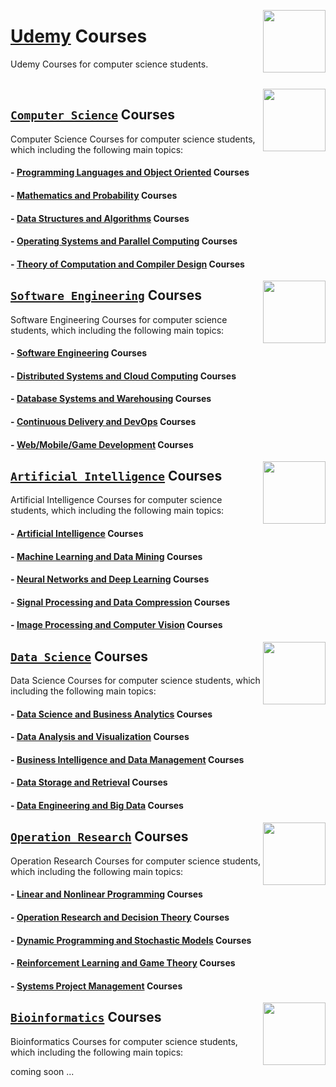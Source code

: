 <img align="right" width="100" src="https://github.com/cs-MohamedAyman/cs-MohamedAyman/blob/main/repos-logos/udemy.jpg"></img>

# [Udemy](https://www.udemy.com/) Courses
Udemy Courses for computer science students.

<br>

<img align="right" width="100" height="100" src="https://github.com/cs-MohamedAyman/cs-MohamedAyman/blob/main/repos-logos/computer-science-department.jpg">

## [`Computer Science`](https://github.com/cs-MohamedAyman/eLearning-Platforms/eLearning-Platforms/Udemy-Courses/tree/master/Computer-Science/README.md) Courses
Computer Science Courses for computer science students, which including the following main topics:

#### - [Programming Languages and Object Oriented](https://github.com/cs-MohamedAyman/eLearning-Platforms/eLearning-Platforms/Udemy-Courses/tree/master/Computer-Science/README.md) Courses
#### - [Mathematics and Probability](https://github.com/cs-MohamedAyman/eLearning-Platforms/eLearning-Platforms/Udemy-Courses/tree/master/Computer-Science/README.md) Courses
#### - [Data Structures and Algorithms](https://github.com/cs-MohamedAyman/eLearning-Platforms/eLearning-Platforms/Udemy-Courses/tree/master/Computer-Science/README.md) Courses
#### - [Operating Systems and Parallel Computing](https://github.com/cs-MohamedAyman/eLearning-Platforms/eLearning-Platforms/Udemy-Courses/tree/master/Computer-Science/README.md) Courses
#### - [Theory of Computation and Compiler Design](https://github.com/cs-MohamedAyman/eLearning-Platforms/eLearning-Platforms/Udemy-Courses/tree/master/Computer-Science/README.md) Courses

<img align="right" width="100" height="100" src="https://github.com/cs-MohamedAyman/cs-MohamedAyman/blob/main/repos-logos/software-engineering-department.jpg">

## [`Software Engineering`](https://github.com/cs-MohamedAyman/eLearning-Platforms/eLearning-Platforms/Udemy-Courses/tree/master/Software-Engineering/README.md) Courses
Software Engineering Courses for computer science students, which including the following main topics:

#### - [Software Engineering](https://github.com/cs-MohamedAyman/eLearning-Platforms/eLearning-Platforms/Udemy-Courses/tree/master/Software-Engineering/README.md) Courses
#### - [Distributed Systems and Cloud Computing](https://github.com/cs-MohamedAyman/eLearning-Platforms/eLearning-Platforms/Udemy-Courses/tree/master/Software-Engineering/README.md) Courses
#### - [Database Systems and Warehousing](https://github.com/cs-MohamedAyman/eLearning-Platforms/eLearning-Platforms/Udemy-Courses/tree/master/Software-Engineering/README.md) Courses
#### - [Continuous Delivery and DevOps](https://github.com/cs-MohamedAyman/eLearning-Platforms/eLearning-Platforms/Udemy-Courses/tree/master/Software-Engineering/README.md) Courses
#### - [Web/Mobile/Game Development](https://github.com/cs-MohamedAyman/eLearning-Platforms/eLearning-Platforms/Udemy-Courses/tree/master/Software-Engineering/README.md) Courses

<img align="right" width="100" height="100" src="https://github.com/cs-MohamedAyman/cs-MohamedAyman/blob/main/repos-logos/artificial-intelligence-department.jpg">

## [`Artificial Intelligence`](https://github.com/cs-MohamedAyman/eLearning-Platforms/eLearning-Platforms/Udemy-Courses/tree/master/Artificial-Intelligence/README.md) Courses
Artificial Intelligence Courses for computer science students, which including the following main topics:

#### - [Artificial Intelligence](https://github.com/cs-MohamedAyman/eLearning-Platforms/eLearning-Platforms/Udemy-Courses/tree/master/Artificial-Intelligence/README.md) Courses
#### - [Machine Learning and Data Mining](https://github.com/cs-MohamedAyman/eLearning-Platforms/eLearning-Platforms/Udemy-Courses/tree/master/Artificial-Intelligence/README.md) Courses
#### - [Neural Networks and Deep Learning](https://github.com/cs-MohamedAyman/eLearning-Platforms/eLearning-Platforms/Udemy-Courses/tree/master/Artificial-Intelligence/README.md) Courses
#### - [Signal Processing and Data Compression](https://github.com/cs-MohamedAyman/eLearning-Platforms/eLearning-Platforms/Udemy-Courses/tree/master/Artificial-Intelligence/README.md) Courses
#### - [Image Processing and Computer Vision](https://github.com/cs-MohamedAyman/eLearning-Platforms/eLearning-Platforms/Udemy-Courses/tree/master/Artificial-Intelligence/README.md) Courses

<img align="right" width="100" height="100" src="https://github.com/cs-MohamedAyman/cs-MohamedAyman/blob/main/repos-logos/data-science-department.jpg">

## [`Data Science`](https://github.com/cs-MohamedAyman/eLearning-Platforms/eLearning-Platforms/Udemy-Courses/tree/master/Data-Science/README.md) Courses
Data Science Courses for computer science students, which including the following main topics:

#### - [Data Science and Business Analytics](https://github.com/cs-MohamedAyman/eLearning-Platforms/eLearning-Platforms/Udemy-Courses/tree/master/Data-Science/README.md) Courses
#### - [Data Analysis and Visualization](https://github.com/cs-MohamedAyman/eLearning-Platforms/eLearning-Platforms/Udemy-Courses/tree/master/Data-Science/README.md) Courses
#### - [Business Intelligence and Data Management](https://github.com/cs-MohamedAyman/eLearning-Platforms/eLearning-Platforms/Udemy-Courses/tree/master/Data-Science/README.md) Courses
#### - [Data Storage and Retrieval](https://github.com/cs-MohamedAyman/eLearning-Platforms/eLearning-Platforms/Udemy-Courses/tree/master/Data-Science/README.md) Courses
#### - [Data Engineering and Big Data](https://github.com/cs-MohamedAyman/eLearning-Platforms/eLearning-Platforms/Udemy-Courses/tree/master/Data-Science/README.md) Courses

<img align="right" width="100" height="100" src="https://github.com/cs-MohamedAyman/cs-MohamedAyman/blob/main/repos-logos/operation-research-department.jpg">

## [`Operation Research`](https://github.com/cs-MohamedAyman/eLearning-Platforms/eLearning-Platforms/Udemy-Courses/tree/master/Operation-Research/README.md) Courses
Operation Research Courses for computer science students, which including the following main topics:

#### - [Linear and Nonlinear Programming](https://github.com/cs-MohamedAyman/eLearning-Platforms/eLearning-Platforms/Udemy-Courses/tree/master/Operation-Research/README.md) Courses
#### - [Operation Research and Decision Theory](https://github.com/cs-MohamedAyman/eLearning-Platforms/eLearning-Platforms/Udemy-Courses/tree/master/Operation-Research/README.md) Courses
#### - [Dynamic Programming and Stochastic Models](https://github.com/cs-MohamedAyman/eLearning-Platforms/eLearning-Platforms/Udemy-Courses/tree/master/Operation-Research/README.md) Courses
#### - [Reinforcement Learning and Game Theory](https://github.com/cs-MohamedAyman/eLearning-Platforms/eLearning-Platforms/Udemy-Courses/tree/master/Operation-Research/README.md) Courses
#### - [Systems Project Management](https://github.com/cs-MohamedAyman/eLearning-Platforms/eLearning-Platforms/Udemy-Courses/tree/master/Operation-Research/README.md) Courses

<img align="right" width="100" height="100" src="https://github.com/cs-MohamedAyman/cs-MohamedAyman/blob/main/repos-logos/bioinformatics-department.jpg">

## [`Bioinformatics`](https://github.com/cs-MohamedAyman/eLearning-Platforms/eLearning-Platforms/Udemy-Courses/tree/master/Bioinformatics/README.md) Courses
Bioinformatics Courses for computer science students, which including the following main topics:

coming soon ...
